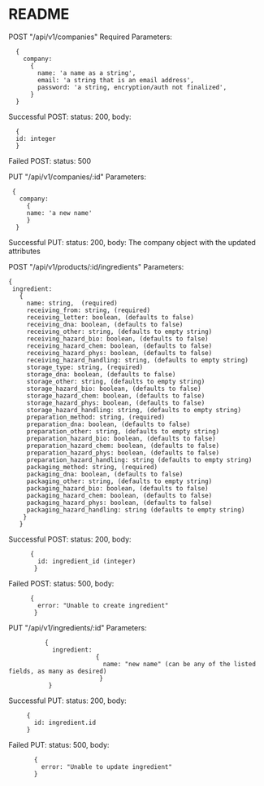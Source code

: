 # README

POST "/api/v1/companies"
Required Parameters:
```
  {
    company:
      {
        name: 'a name as a string',
        email: 'a string that is an email address',
        password: 'a string, encryption/auth not finalized',
      }
  }
```
 Successful POST:
 status: 200,
 body:
```
  {
  id: integer
  }
```
 Failed POST:
 status: 500
 
 PUT "/api/v1/companies/:id"
 Parameters:
 ```
  {
    company:
      {
      name: 'a new name'
      }
   }
 ```
 Successful PUT:
 status: 200,
 body:  The company object with the updated attributes
 
 POST "/api/v1/products/:id/ingredients"
 Parameters:
 ```
 {
  ingredient:
    {
      name: string,  (required)
      receiving_from: string, (required)
      receiving_letter: boolean, (defaults to false)
      receiving_dna: boolean, (defaults to false)
      receiving_other: string, (defaults to empty string)
      receiving_hazard_bio: boolean, (defaults to false)
      receiving_hazard_chem: boolean, (defaults to false)
      receiving_hazard_phys: boolean, (defaults to false)
      receiving_hazard_handling: string, (defaults to empty string)
      storage_type: string, (required)
      storage_dna: boolean, (defaults to false)
      storage_other: string, (defaults to empty string)
      storage_hazard_bio: boolean, (defaults to false)
      storage_hazard_chem: boolean, (defaults to false)
      storage_hazard_phys: boolean, (defaults to false)
      storage_hazard_handling: string, (defaults to empty string)
      preparation_method: string, (required)
      preparation_dna: boolean, (defaults to false)
      preparation_other: string, (defaults to empty string)
      preparation_hazard_bio: boolean, (defaults to false)
      preparation_hazard_chem: boolean, (defaults to false)
      preparation_hazard_phys: boolean, (defaults to false)
      preparation_hazard_handling: string (defaults to empty string)
      packaging_method: string, (required)
      packaging_dna: boolean, (defaults to false)
      packaging_other: string, (defaults to empty string)
      packaging_hazard_bio: boolean, (defaults to false)
      packaging_hazard_chem: boolean, (defaults to false)
      packaging_hazard_phys: boolean, (defaults to false)
      packaging_hazard_handling: string (defaults to empty string)
     }
    }
 ```
Successful POST:
status: 200,
body: 
```
      {
        id: ingredient_id (integer)
       }
```
Failed POST:
status: 500,
body: 
```
      {
        error: "Unable to create ingredient"
       }
```
PUT "/api/v1/ingredients/:id"
Parameters: 
```
          {
            ingredient:
                        {
                          name: "new name" (can be any of the listed fields, as many as desired)
                         }
           }
 ```
 Successful PUT:
 status: 200,
 body: 
 ```
      {
        id: ingredient.id
      }
 ```
 Failed PUT:
 status: 500,
 body: 
 ```
        {
          error: "Unable to update ingredient"
        }
  ```
